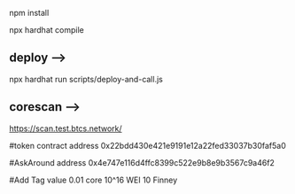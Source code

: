 npm install

npx  hardhat compile

## deploy -->
npx hardhat run scripts/deploy-and-call.js

## corescan -->
https://scan.test.btcs.network/

#token contract address
0x22bdd430e421e9191e12a22fed33037b30faf5a0


#AskAround address
0x4e747e116d4ffc8399c522e9b8e9b3567c9a46f2

#Add Tag value 
0.01 core
10^16 WEI
10 Finney 